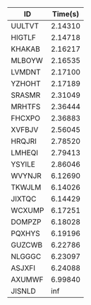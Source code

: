 |ID|Time(s)|
|-|-|
|UULTVT|2.14310|
|HIGTLF|2.14718|
|KHAKAB|2.16217|
|MLBOYW|2.16535|
|LVMDNT|2.17100|
|YZHOHT|2.17189|
|SRASMR|2.31049|
|MRHTFS|2.36444|
|FHCXPO|2.36883|
|XVFBJV|2.56045|
|HRQJRI|2.78520|
|LMHEQI|2.79413|
|YSYILE|2.86046|
|WVYNJR|6.12690|
|TKWJLM|6.14026|
|JIXTQC|6.14429|
|WCXUMP|6.17251|
|DOMPZP|6.18028|
|PQXHYS|6.19196|
|GUZCWB|6.22786|
|NLGGGC|6.23097|
|ASJXFI|6.24088|
|AXUMWF|6.99840|
|JISNLD|inf|

